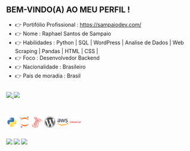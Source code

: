 ## BEM-VINDO(A) AO MEU PERFIL !

- 👉 Portifólio Profissional : https://sampaiodev.com/
- 👉 Nome : Raphael Santos de Sampaio
- 👉 Habilidades : Python | SQL | WordPress | Analise de Dados | Web Scraping | Pandas | HTML | CSS |
- 👉 Foco : Desenvolvedor Backend
- 👉 Nacionalidade : Brasileiro
- 👉 País de moradia : Brasil

##
<div>
  <a href="https://beacons.ai/raphaelsampaio1">
    <img height="180em" src="https://github-readme-stats.vercel.app/api?username=raphaelsampaio1&show_icons=true&theme=blue-green&include_all_commits=true&count_private=true&bg_color=30,0A0C4E,000000&title_color=fff&text_color=fff"/>
    <img height="180em" src="https://github-readme-stats.vercel.app/api/top-langs/?username=raphaelsampaio1&layout=compact&langs_count=16&theme=blue-green&bg_color=30,0A0C4E,000000&title_color=fff&text_color=fff&exclude_repo=projeto1,projeto2,projeto3"/>
  </a>
</div>


##
<div style="display: inline-block;"><br>
    <img align="center" alt="Raphael-Python" height="30" width="30" src="https://raw.githubusercontent.com/devicons/devicon/master/icons/python/python-original.svg">
    <img align="center" alt="Raphael-Jupyter" height="30" width="30" src="https://raw.githubusercontent.com/devicons/devicon/master/icons/jupyter/jupyter-original.svg">
    <img align="center" alt="Raphael-Microsoft SQL Server" height="30" width="30" src="https://raw.githubusercontent.com/devicons/devicon/master/icons/microsoftsqlserver/microsoftsqlserver-plain.svg">
    <img align="center" alt="Raphael-WordPress" height="30" width="30" src="https://raw.githubusercontent.com/devicons/devicon/master/icons/wordpress/wordpress-plain.svg">
    <img align="center" alt="Raphael-AWS" height="30" width="30" src="https://raw.githubusercontent.com/devicons/devicon/master/icons/amazonwebservices/amazonwebservices-original-wordmark.svg">
    <img align="center" alt="Raphael-SQL Developer" height="30" width="30" src="https://raw.githubusercontent.com/devicons/devicon/master/icons/oracle/oracle-original.svg">
</div>

##

<div>
    <a href="mailto:raphaelsantos.jan@gmail.com"><img src="https://img.shields.io/badge/-Gmail-%23D14836?style=for-the-badge&logo=gmail&logoColor=white" target="_blank"></a>
    <a href="https://www.linkedin.com/in/raphael-sampaio-52475622b" target="_blank"><img src="https://img.shields.io/badge/-LinkedIn-%230077B5?style=for-the-badge&logo=linkedin&logoColor=white" target="_blank"></a>
    <a href="https://jaencontrei.com"><img src="https://img.shields.io/badge/Wordpress-BA55D3?style=for-the-badge&logo=wordpress&logoColor=white" target="_blank"></a>
</div>


